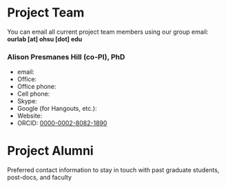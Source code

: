 # Project Team

You can email all current project team members using our group email: **ourlab [at] ohsu [dot] edu**

### Alison Presmanes Hill (co-PI), PhD

* email: 
* Office: 
* Office phone: 
* Cell phone: 
* Skype: 
* Google (for Hangouts, etc.): 
* Website: 
* ORCID: [0000-0002-8082-1890](http://orcid.org/0000-0002-8082-1890)


# Project Alumni

Preferred contact information to stay in touch with past graduate students, post-docs, and faculty

